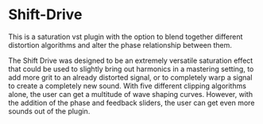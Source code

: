 # Shift-Drive
This is a saturation vst plugin with the option to blend together different distortion algorithms and alter the phase
relationship between them.

The Shift Drive was designed to be an extremely versatile saturation effect that could be used to slightly bring out 
harmonics in a mastering setting, to add more grit to an already distorted signal, or to completely warp a signal to 
create a completely new sound. With five different clipping algorithms alone, the user can get a multitude of wave shaping
curves. However, with the addition of the phase and feedback sliders, the user can get even more sounds out of the plugin.
